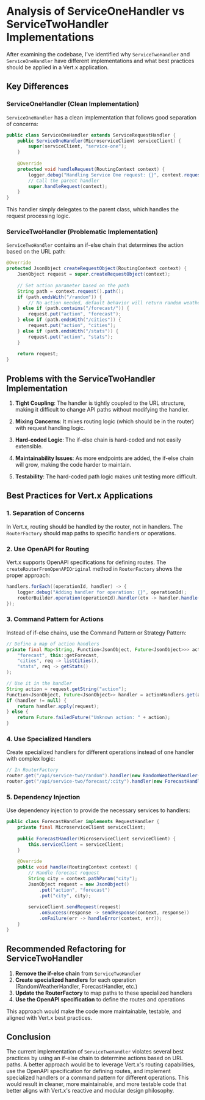 
# Analysis of ServiceOneHandler vs ServiceTwoHandler Implementations

After examining the codebase, I've identified why `ServiceTwoHandler` and `ServiceOneHandler` have different implementations and what best practices should be applied in a Vert.x application.

## Key Differences

### ServiceOneHandler (Clean Implementation)
`ServiceOneHandler` has a clean implementation that follows good separation of concerns:

```java
public class ServiceOneHandler extends ServiceRequestHandler {
    public ServiceOneHandler(MicroserviceClient serviceClient) {
        super(serviceClient, "service-one");
    }
    
    @Override
    protected void handleRequest(RoutingContext context) {
        logger.debug("Handling Service One request: {}", context.request().uri());
        // Call the parent handler
        super.handleRequest(context);
    }
}
```

This handler simply delegates to the parent class, which handles the request processing logic.

### ServiceTwoHandler (Problematic Implementation)
`ServiceTwoHandler` contains an if-else chain that determines the action based on the URL path:

```java
@Override
protected JsonObject createRequestObject(RoutingContext context) {
    JsonObject request = super.createRequestObject(context);
    
    // Set action parameter based on the path
    String path = context.request().path();
    if (path.endsWith("/random")) {
        // No action needed, default behavior will return random weather
    } else if (path.contains("/forecast/")) {
        request.put("action", "forecast");
    } else if (path.endsWith("/cities")) {
        request.put("action", "cities");
    } else if (path.endsWith("/stats")) {
        request.put("action", "stats");
    }
    
    return request;
}
```

## Problems with the ServiceTwoHandler Implementation

1. **Tight Coupling**: The handler is tightly coupled to the URL structure, making it difficult to change API paths without modifying the handler.

2. **Mixing Concerns**: It mixes routing logic (which should be in the router) with request handling logic.

3. **Hard-coded Logic**: The if-else chain is hard-coded and not easily extensible.

4. **Maintainability Issues**: As more endpoints are added, the if-else chain will grow, making the code harder to maintain.

5. **Testability**: The hard-coded path logic makes unit testing more difficult.

## Best Practices for Vert.x Applications

### 1. Separation of Concerns

In Vert.x, routing should be handled by the router, not in handlers. The `RouterFactory` should map paths to specific handlers or operations.

### 2. Use OpenAPI for Routing

Vert.x supports OpenAPI specifications for defining routes. The `createRouterFromOpenAPIOriginal` method in `RouterFactory` shows the proper approach:

```java
handlers.forEach((operationId, handler) -> {
    logger.debug("Adding handler for operation: {}", operationId);
    routerBuilder.operation(operationId).handler(ctx -> handler.handle(ctx));
});
```

### 3. Command Pattern for Actions

Instead of if-else chains, use the Command Pattern or Strategy Pattern:

```java
// Define a map of action handlers
private final Map<String, Function<JsonObject, Future<JsonObject>>> actionHandlers = Map.of(
    "forecast", this::getForecast,
    "cities", req -> listCities(),
    "stats", req -> getStats()
);

// Use it in the handler
String action = request.getString("action");
Function<JsonObject, Future<JsonObject>> handler = actionHandlers.get(action);
if (handler != null) {
    return handler.apply(request);
} else {
    return Future.failedFuture("Unknown action: " + action);
}
```

### 4. Use Specialized Handlers

Create specialized handlers for different operations instead of one handler with complex logic:

```java
// In RouterFactory
router.get("/api/service-two/random").handler(new RandomWeatherHandler(serviceClient)::handle);
router.get("/api/service-two/forecast/:city").handler(new ForecastHandler(serviceClient)::handle);
```

### 5. Dependency Injection

Use dependency injection to provide the necessary services to handlers:

```java
public class ForecastHandler implements RequestHandler {
    private final MicroserviceClient serviceClient;
    
    public ForecastHandler(MicroserviceClient serviceClient) {
        this.serviceClient = serviceClient;
    }
    
    @Override
    public void handle(RoutingContext context) {
        // Handle forecast request
        String city = context.pathParam("city");
        JsonObject request = new JsonObject()
            .put("action", "forecast")
            .put("city", city);
            
        serviceClient.sendRequest(request)
            .onSuccess(response -> sendResponse(context, response))
            .onFailure(err -> handleError(context, err));
    }
}
```

## Recommended Refactoring for ServiceTwoHandler

1. **Remove the if-else chain** from `ServiceTwoHandler`
2. **Create specialized handlers** for each operation (RandomWeatherHandler, ForecastHandler, etc.)
3. **Update the RouterFactory** to map paths to these specialized handlers
4. **Use the OpenAPI specification** to define the routes and operations

This approach would make the code more maintainable, testable, and aligned with Vert.x best practices.

## Conclusion

The current implementation of `ServiceTwoHandler` violates several best practices by using an if-else chain to determine actions based on URL paths. A better approach would be to leverage Vert.x's routing capabilities, use the OpenAPI specification for defining routes, and implement specialized handlers or a command pattern for different operations. This would result in cleaner, more maintainable, and more testable code that better aligns with Vert.x's reactive and modular design philosophy.